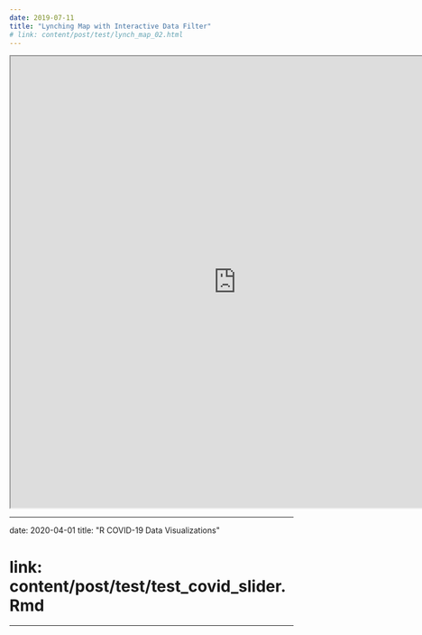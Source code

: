 ```yaml
---
date: 2019-07-11
title: "Lynching Map with Interactive Data Filter"
# link: content/post/test/lynch_map_02.html
---
```


<iframe src="https://s3.amazonaws.com/davidrigbysociology/slave_lynchdot_map_02.html" width="800" height="800"></iframe>


---
date: 2020-04-01
title: "R COVID-19 Data Visualizations"
# link: content/post/test/test_covid_slider.Rmd
---
